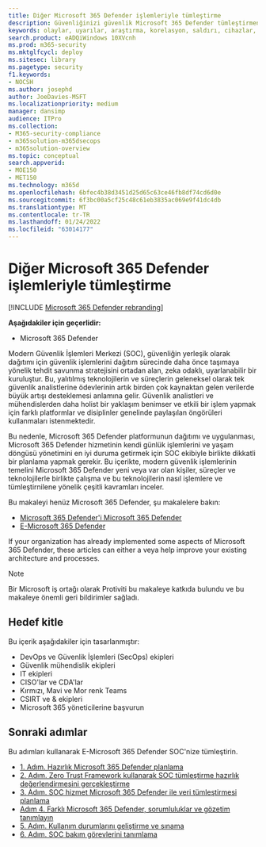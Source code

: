 ```yaml
---
title: Diğer Microsoft 365 Defender işlemleriyle tümleştirme
description: Güvenliğinizi güvenlik Microsoft 365 Defender tümleştirmenin temelleri.
keywords: olaylar, uyarılar, araştırma, korelasyon, saldırı, cihazlar, kullanıcılar, kimlikler, kimlik, posta kutusu, e-posta, 365, microsoft, m365, olay yanıtı, siber saldırı, secops, güvenlik işlemleri, soc
search.product: eADQiWindows 10XVcnh
ms.prod: m365-security
ms.mktglfcycl: deploy
ms.sitesec: library
ms.pagetype: security
f1.keywords:
- NOCSH
ms.author: josephd
author: JoeDavies-MSFT
ms.localizationpriority: medium
manager: dansimp
audience: ITPro
ms.collection:
- M365-security-compliance
- m365solution-m365dsecops
- m365solution-overview
ms.topic: conceptual
search.appverid:
- MOE150
- MET150
ms.technology: m365d
ms.openlocfilehash: 6bfec4b38d3451d25d65c63ce46fb8df74cd6d0e
ms.sourcegitcommit: 6f3bc00a5cf25c48c61eb3835ac069e9f41dc4db
ms.translationtype: MT
ms.contentlocale: tr-TR
ms.lasthandoff: 01/24/2022
ms.locfileid: "63014177"
---
```

# <a name="integrating-microsoft-365-defender-into-your-security-operations"></a>Diğer Microsoft 365 Defender işlemleriyle tümleştirme

[!INCLUDE [Microsoft 365 Defender rebranding](../includes/microsoft-defender.md)]

**Aşağıdakiler için geçerlidir:**
- Microsoft 365 Defender

Modern Güvenlik İşlemleri Merkezi (SOC), güvenliğin yerleşik olarak dağıtımı için güvenlik işlemlerini dağıtım sürecinde daha önce taşımaya yönelik tehdit savunma stratejisini ortadan alan, zeka odaklı, uyarlanabilir bir kuruluştur. Bu, yalıtılmış teknolojilerin ve süreçlerin geleneksel olarak tek güvenlik analistlerine ödevlerinin artık birden çok kaynaktan gelen verilerde büyük artışı desteklemesi anlamına gelir. Güvenlik analistleri ve mühendislerden daha holist bir yaklaşım benimser ve etkili bir işlem yapmak için farklı platformlar ve disiplinler genelinde paylaşılan öngörüleri kullanmaları istenmektedir.

Bu nedenle, Microsoft 365 Defender platformunun dağıtımı ve uygulanması, Microsoft 365 Defender hizmetinin kendi günlük işlemlerini ve yaşam döngüsü yönetimini en iyi duruma getirmek için SOC ekibiyle birlikte dikkatli bir planlama yapmak gerekir. Bu içerikte, modern güvenlik işlemlerinin temelini Microsoft 365 Defender yeni veya var olan kişiler, süreçler ve teknolojilerle birlikte çalışma ve bu teknolojilerin nasıl işlemlere ve tümleştirnilene yönelik çeşitli kavramları inceler.

Bu makaleyi henüz Microsoft 365 Defender, şu makalelere bakın:

- [Microsoft 365 Defender'i Microsoft 365 Defender](get-started.md)
- [E-Microsoft 365 Defender](m365d-enable.md)

If your organization has already implemented some aspects of Microsoft 365 Defender, these articles can either a veya help improve your existing architecture and processes.

>[!Note]
>Bir Microsoft iş ortağı olarak Protiviti bu makaleye katkıda bulundu ve bu makaleye önemli geri bildirimler sağladı.
>

## <a name="target-audience"></a>Hedef kitle

Bu içerik aşağıdakiler için tasarlanmıştır:

- DevOps ve Güvenlik İşlemleri (SecOps) ekipleri
- Güvenlik mühendislik ekipleri
- IT ekipleri
- CISO'lar ve CDA'lar
- Kırmızı, Mavi ve Mor renk Teams
- CSIRT ve & ekipleri
- Microsoft 365 yöneticilerine başvurun

## <a name="next-steps"></a>Sonraki adımlar

Bu adımları kullanarak E-Microsoft 365 Defender SOC'nize tümleştirin.

- [1. Adım. Hazırlık Microsoft 365 Defender planlama](integrate-microsoft-365-defender-secops-plan.md)
- [2. Adım. Zero Trust Framework kullanarak SOC tümleştirme hazırlık değerlendirmesini gerçekleştirme](integrate-microsoft-365-defender-secops-readiness.md)
- [3. Adım. SOC hizmet Microsoft 365 Defender ile veri tümleştirmesi planlama](integrate-microsoft-365-defender-secops-services.md)
- [Adım 4. Farklı Microsoft 365 Defender, sorumluluklar ve gözetim tanımlayın](integrate-microsoft-365-defender-secops-roles.md)
- [5. Adım. Kullanım durumlarını geliştirme ve sınama](integrate-microsoft-365-defender-secops-use-cases.md)
- [6. Adım. SOC bakım görevlerini tanımlama](integrate-microsoft-365-defender-secops-tasks.md)




